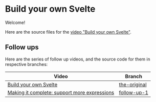 # Build your own Svelte

Welcome!

Here are the source files for the [video "Build your own Svelte"](https://www.youtube.com/watch?v=mwvyKGw2CzU).

## Follow ups

Here are the series of follow up videos, and the source code for them in respective branches:

| Video | Branch |
|-------|--------|
| [Build your own Svelte](https://www.youtube.com/watch?v=mwvyKGw2CzU) | [the-original](https://github.com/tanhauhau/mini-svelte/tree/the-original) |
| [Making it complete: support more expressions](#) | [follow-up-1](https://github.com/tanhauhau/mini-svelte/tree/follow-up-1) |
